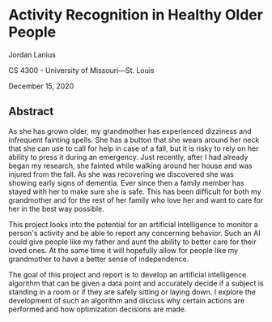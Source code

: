 # Activity Recognition in Healthy Older People

Jordan Lanius

CS 4300 - University of Missouri—St. Louis

December 15, 2020

## Abstract

As she has grown older, my grandmother has experienced dizziness and infrequent fainting spells.
She has a button that she wears around her neck that she can use to call for help in case of a fall,
but it is risky to rely on her ability to press it during an emergency. Just recently, after I had
already began my research, she fainted while walking around her house and was injured from the
fall. As she was recovering we discovered she was showing early signs of dementia. Ever since then
a family member has stayed with her to make sure she is safe. This has been difficult for both my
grandmother and for the rest of her family who love her and want to care for her in the best way
possible.

This project looks into the potential for an artificial intelligence to monitor a person's activity and
be able to report any concerning behavior. Such an AI could give people like my father and aunt
the ability to better care for their loved ones. At the same time it will hopefully allow for people
like my grandmother to have a better sense of independence.

The goal of this project and report is to develop an artificial intelligence algorithm that can be
given a data point and accurately decide if a subject is standing in a room or if they are safely
sitting or laying down. I explore the development of such an algorithm and discuss why certain
actions are performed and how optimization decisions are made.
